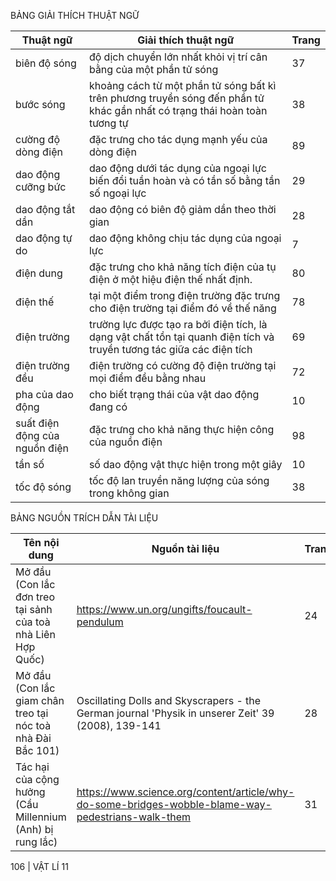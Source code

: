 BẢNG GIẢI THÍCH THUẬT NGỮ

Thuật ngữ | Giải thích thuật ngữ | Trang
--- | --- | ---
biên độ sóng | độ dịch chuyển lớn nhất khỏi vị trí cân bằng của một phần tử sóng | 37
bước sóng | khoảng cách từ một phần tử sóng bất kì trên phương truyền sóng đến phần tử khác gần nhất có trạng thái hoàn toàn tương tự | 38
cường độ dòng điện | đặc trưng cho tác dụng mạnh yếu của dòng điện | 89
dao động cưỡng bức | dao động dưới tác dụng của ngoại lực biến đổi tuần hoàn và có tần số bằng tần số ngoại lực | 29
dao động tắt dần | dao động có biên độ giảm dần theo thời gian | 28
dao động tự do | dao động không chịu tác dụng của ngoại lực | 7
điện dung | đặc trưng cho khả năng tích điện của tụ điện ở một hiệu điện thế nhất định. | 80
điện thế | tại một điểm trong điện trường đặc trưng cho điện trường tại điểm đó về thế năng | 78
điện trường | trường lực được tạo ra bởi điện tích, là dạng vật chất tồn tại quanh điện tích và truyền tương tác giữa các điện tích | 69
điện trường đều | điện trường có cường độ điện trường tại mọi điểm đều bằng nhau | 72
pha của dao động | cho biết trạng thái của vật dao động đang có | 10
suất điện động của nguồn điện | đặc trưng cho khả năng thực hiện công của nguồn điện | 98
tần số | số dao động vật thực hiện trong một giây | 10
tốc độ sóng | tốc độ lan truyền năng lượng của sóng trong không gian | 38

BẢNG NGUỒN TRÍCH DẪN TÀI LIỆU

Tên nội dung | Nguồn tài liệu | Trang
--- | --- | ---
Mở đầu (Con lắc đơn treo tại sảnh của toà nhà Liên Hợp Quốc) | https://www.un.org/ungifts/foucault-pendulum | 24
Mở đầu (Con lắc giam chân treo tại nóc toà nhà Đài Bắc 101) | Oscillating Dolls and Skyscrapers - the German journal 'Physik in unserer Zeit' 39 (2008), 139-141 | 28
Tác hại của cộng hưởng (Cầu Millennium (Anh) bị rung lắc) | https://www.science.org/content/article/why-do-some-bridges-wobble-blame-way-pedestrians-walk-them | 31

106 | VẬT LÍ 11
